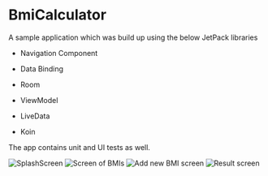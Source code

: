 # BmiCalculator
A sample application which was build up using the below JetPack libraries
* Navigation Component
    
* Data Binding
    
* Room
    
* ViewModel
    
* LiveData
    
* Koin
    


The app contains unit and UI tests as well.

![SplashScreen](https://secureservercdn.net/160.153.137.218/yv6.cb0.myftpupload.com/wp-content/uploads/2020/06/splash_screen-576x1024.jpg)
![Screen of BMIs](https://secureservercdn.net/160.153.137.218/yv6.cb0.myftpupload.com/wp-content/uploads/2020/06/bmis_screen-576x1024.jpg)
![Add new BMI screen](https://secureservercdn.net/160.153.137.218/yv6.cb0.myftpupload.com/wp-content/uploads/2020/06/add_new_bmi_screen-576x1024.jpg)
![Result screen](https://secureservercdn.net/160.153.137.218/yv6.cb0.myftpupload.com/wp-content/uploads/2020/06/result_screen-576x1024.jpg)

